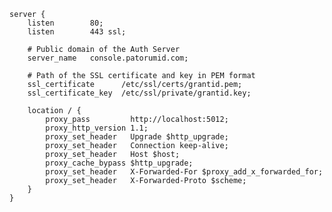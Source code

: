 ﻿```nginx
server {
    listen        80;
    listen        443 ssl;

	# Public domain of the Auth Server
    server_name   console.patorumid.com;

	# Path of the SSL certificate and key in PEM format
    ssl_certificate      /etc/ssl/certs/grantid.pem;
    ssl_certificate_key  /etc/ssl/private/grantid.key;

    location / {
        proxy_pass         http://localhost:5012;
        proxy_http_version 1.1;
        proxy_set_header   Upgrade $http_upgrade;
        proxy_set_header   Connection keep-alive;
        proxy_set_header   Host $host;
        proxy_cache_bypass $http_upgrade;
        proxy_set_header   X-Forwarded-For $proxy_add_x_forwarded_for;
        proxy_set_header   X-Forwarded-Proto $scheme;
    }
}
```
